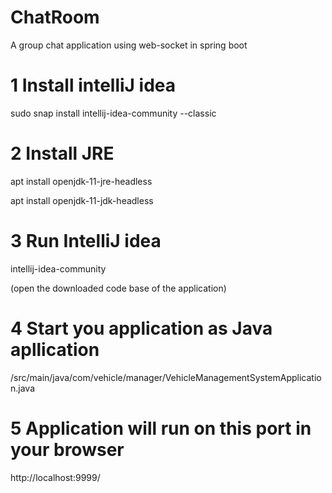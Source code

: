 # ChatRoom
A group chat application using web-socket in spring boot 

# 1 Install intelliJ idea

sudo snap install intellij-idea-community --classic

# 2 Install JRE

apt install openjdk-11-jre-headless

apt install openjdk-11-jdk-headless


# 3 Run IntelliJ idea

intellij-idea-community

(open the downloaded code base of the application)

# 4 Start you application as Java apllication

/src/main/java/com/vehicle/manager/VehicleManagementSystemApplication.java

# 5 Application will run on this port in your browser

http://localhost:9999/
